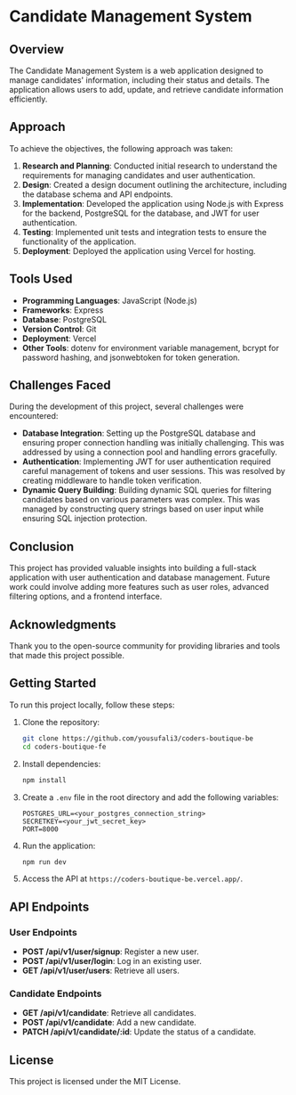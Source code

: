 # Candidate Management System

## Overview
The Candidate Management System is a web application designed to manage candidates' information, including their status and details. The application allows users to add, update, and retrieve candidate information efficiently.

## Approach
To achieve the objectives, the following approach was taken:
1. **Research and Planning**: Conducted initial research to understand the requirements for managing candidates and user authentication.
2. **Design**: Created a design document outlining the architecture, including the database schema and API endpoints.
3. **Implementation**: Developed the application using Node.js with Express for the backend, PostgreSQL for the database, and JWT for user authentication.
4. **Testing**: Implemented unit tests and integration tests to ensure the functionality of the application.
5. **Deployment**: Deployed the application using Vercel for hosting.

## Tools Used
- **Programming Languages**: JavaScript (Node.js)
- **Frameworks**: Express
- **Database**: PostgreSQL
- **Version Control**: Git
- **Deployment**: Vercel
- **Other Tools**: dotenv for environment variable management, bcrypt for password hashing, and jsonwebtoken for token generation.

## Challenges Faced
During the development of this project, several challenges were encountered:
- **Database Integration**: Setting up the PostgreSQL database and ensuring proper connection handling was initially challenging. This was addressed by using a connection pool and handling errors gracefully.
- **Authentication**: Implementing JWT for user authentication required careful management of tokens and user sessions. This was resolved by creating middleware to handle token verification.
- **Dynamic Query Building**: Building dynamic SQL queries for filtering candidates based on various parameters was complex. This was managed by constructing query strings based on user input while ensuring SQL injection protection.

## Conclusion
This project has provided valuable insights into building a full-stack application with user authentication and database management. Future work could involve adding more features such as user roles, advanced filtering options, and a frontend interface.

## Acknowledgments
Thank you to the open-source community for providing libraries and tools that made this project possible.

## Getting Started
To run this project locally, follow these steps:

1. Clone the repository:
   ```bash
   git clone https://github.com/yousufali3/coders-boutique-be
   cd coders-boutique-fe
   ```

2. Install dependencies:
   ```bash
   npm install
   ```

3. Create a `.env` file in the root directory and add the following variables:
   ```
   POSTGRES_URL=<your_postgres_connection_string>
   SECRETKEY=<your_jwt_secret_key>
   PORT=8000
   ```

4. Run the application:
   ```bash
   npm run dev
   ```

5. Access the API at `https://coders-boutique-be.vercel.app/`.

## API Endpoints
### User Endpoints
- **POST /api/v1/user/signup**: Register a new user.
- **POST /api/v1/user/login**: Log in an existing user.
- **GET /api/v1/user/users**: Retrieve all users.

### Candidate Endpoints
- **GET /api/v1/candidate**: Retrieve all candidates.
- **POST /api/v1/candidate**: Add a new candidate.
- **PATCH /api/v1/candidate/:id**: Update the status of a candidate.

## License
This project is licensed under the MIT License.
